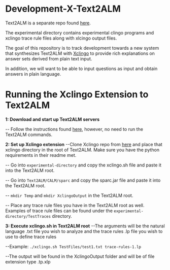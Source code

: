 # Development-X-Text2ALM

Text2ALM is a separate repo found [here](https://github.com/cdolson19/Text2ALM).

The experimental directory contains experimental clingo programs and xclingo trace rule files along with xlcingo output files. 

The goal of this repository is to track development towards a new system that synthesizes Text2ALM with [Xclingo](https://github.com/bramucas/xclingo) to provide rich explanations on answer sets derived from plain text input.

In addition, we will want to be able to input questions as input and obtain answers in plain language.

#  Running the Xclingo Extension to Text2ALM

**1: Download and start up Text2ALM servers**

-- Follow the instructions found [here](https://github.com/cdolson19/Text2ALM/wiki), however, no need to run the Text2ALM commands.

**2: Set up Xclingo extension**
--Clone Xclingo repo from [here](https://github.com/bramucas/xclingo) and place that xclingo directory in the root of Text2ALM. Make sure you have the python requirements in their readme met.

-- Go into ```experimental-directory``` and copy the xclingo.sh file and paste it into the Text2ALM root.

-- Go into ```Text2ALM/CALM/sparc``` and copy the sparc.jar file and paste it into the Text2ALM root.

-- ```mkdir Temp``` and ```mkdir XclingoOutput``` in the Text2ALM root.

-- Place any trace rule files you have in the Text2ALM root as well. Examples of trace rule files can be found under the ```experimental-directory/TestTraces``` directory.

**3: Execute xclingo.sh in Text2ALM root**
--The arguments will be the natural language .txt file you wish to analyze and the trace rules .lp file you wish to use to define trace rules
    
--Example: ```./xclingo.sh TestFiles/test1.txt trace-rules-1.lp```
    
--The output will be found in the XclingoOutput folder and will be of file extension type .tp.xlp